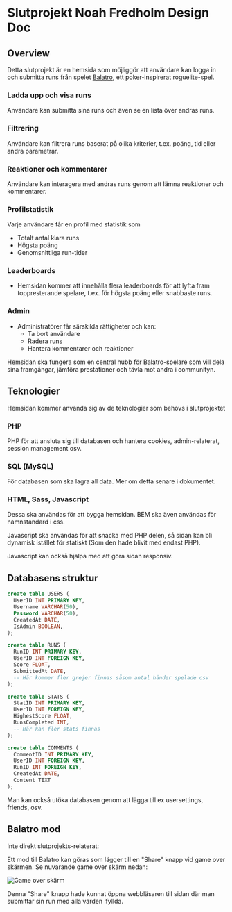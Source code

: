 
# Slutprojekt Noah Fredholm Design Doc

## Overview

Detta slutprojekt är en hemsida som möjliggör att användare kan logga in och submitta runs från spelet [Balatro](https://store.steampowered.com/app/2379780/Balatro/), ett poker-inspirerat roguelite-spel.


### Ladda upp och visa runs 
Användare kan submitta sina runs och även se en lista över andras runs.

### Filtrering 
Användare kan filtrera runs baserat på olika kriterier, t.ex. poäng, tid eller andra parametrar.

### Reaktioner och kommentarer 
Användare kan interagera med andras runs genom att lämna reaktioner och kommentarer.

### Profilstatistik 
Varje användare får en profil med statistik som
  - Totalt antal klara runs
  - Högsta poäng
  - Genomsnittliga run-tider

### Leaderboards

- Hemsidan kommer att innehålla flera leaderboards för att lyfta fram toppresterande spelare, t.ex. för högsta poäng eller snabbaste runs.

### Admin

- Administratörer får särskilda rättigheter och kan:
  - Ta bort användare
  - Radera runs
  - Hantera kommentarer och reaktioner

Hemsidan ska fungera som en central hubb för Balatro-spelare som vill dela sina framgångar, jämföra prestationer och tävla mot andra i communityn.


## Teknologier

Hemsidan kommer använda sig av de teknologier som behövs i slutprojektet

### PHP

PHP för att ansluta sig till databasen och hantera cookies, admin-relaterat, session management osv.

### SQL (MySQL)

För databasen som ska lagra all data. Mer om detta senare i dokumentet.

### HTML, Sass, Javascript

Dessa ska användas för att bygga hemsidan. BEM ska även användas för namnstandard i css.

Javascript ska användas för att snacka med PHP delen, så sidan kan bli dynamisk istället för statiskt (Som den hade blivit med endast PHP).

Javascript kan också hjälpa med att göra sidan responsiv.

## Databasens struktur

```sql
create table USERS (
  UserID INT PRIMARY KEY, 
  Username VARCHAR(50),
  Password VARCHAR(50),
  CreatedAt DATE,
  IsAdmin BOOLEAN,
);
```
```sql
create table RUNS (
  RunID INT PRIMARY KEY, 
  UserID INT FOREIGN KEY,
  Score FLOAT,
  SubmittedAt DATE,
  -- Här kommer fler grejer finnas såsom antal händer spelade osv
);
```
```sql
create table STATS (
  StatID INT PRIMARY KEY, 
  UserID INT FOREIGN KEY,
  HighestScore FLOAT,
  RunsCompleted INT,
  -- Här kan fler stats finnas
);
```
```sql
create table COMMENTS (
  CommentID INT PRIMARY KEY,
  UserID INT FOREIGN KEY,
  RunID INT FOREIGN KEY, 
  CreatedAt DATE,
  Content TEXT
);
```

Man kan också utöka databasen genom att lägga till ex usersettings, friends, osv.

## Balatro mod

Inte direkt slutprojekts-relaterat:

Ett mod till Balatro kan göras som lägger till en "Share" knapp vid game over skärmen. Se nuvarande game over skärm nedan:

![Game over skärm](https://static.wikia.nocookie.net/game-over-dex/images/5/5e/Balatro-windows-game-over-results-of-a-run.jpg/revision/latest/scale-to-width-down/1200?cb=20240729171759)

Denna "Share" knapp hade kunnat öppna webbläsaren till sidan där man submittar sin run med alla värden ifyllda.
